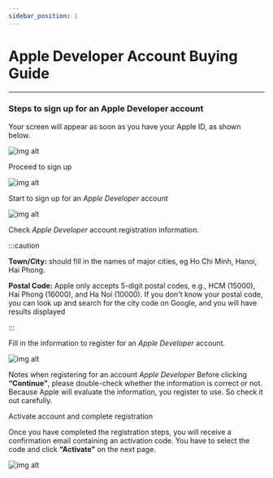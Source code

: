 ```yaml
---
sidebar_position: 1
---
```


# Apple Developer Account Buying Guide #
---
### Steps to sign up for an Apple Developer account ###

Your screen will appear as soon as you have your Apple ID, as shown below.

![img alt](/img/publish-app/iOS/declare-apple-01.jpg)

Proceed to sign up

![img alt](/img/publish-app/iOS/declare-apple-02.jpg)

Start to sign up for an *Apple Developer* account

![img alt](/img/publish-app/iOS/declare-apple-03.jpg)

Check *Apple Developer* account registration information.

:::caution

**Town/City:** should fill in the names of major cities, eg Ho Chi Minh, Hanoi, Hai Phong.

**Postal Code:** Apple only accepts 5-digit postal codes, e.g., HCM (15000), Hai Phong (16000), and Ha Noi (10000). If you don't know your postal code, you can look up and search for the city code on Google, and you will have results displayed

:::

Fill in the information to register for an *Apple Developer* account.

![img alt](/img/publish-app/iOS/declare-apple-04.jpg)

Notes when registering for an account *Apple Developer*
Before clicking **“Continue”**, please double-check whether the information is correct or not. Because Apple will evaluate the information, you register to use. So check it out carefully.

Activate account and complete registration

Once you have completed the registration steps, you will receive a confirmation email containing an activation code. You have to select the code and click **“Activate”** on the next page.

![img alt](/img/publish-app/iOS/declare-apple-05.jpg)
